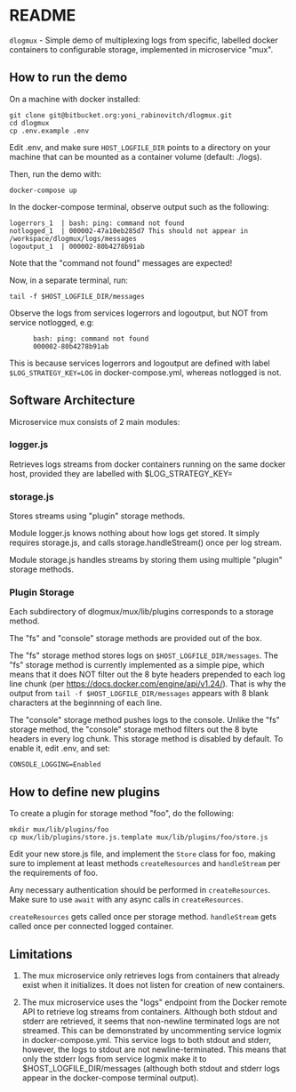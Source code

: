 # README #

`dlogmux` - Simple demo of multiplexing logs from specific, labelled docker containers to configurable storage, implemented in microservice "mux".

## How to run the demo ##

On a machine with docker installed:

    git clone git@bitbucket.org:yoni_rabinovitch/dlogmux.git
	cd dlogmux
	cp .env.example .env

Edit .env, and make sure `HOST_LOGFILE_DIR` points to a directory on your machine 
that can be mounted as a container volume (default: ./logs).

Then, run the demo with:

    docker-compose up

In the docker-compose terminal, observe output such as the following:

    logerrors_1  | bash: ping: command not found
    notlogged_1  | 000002-47a10eb285d7 This should not appear in /workspace/dlogmux/logs/messages
	logoutput_1  | 000002-80b4278b91ab

Note that the "command not found" messages are expected!

Now, in a separate terminal, run:

    tail -f $HOST_LOGFILE_DIR/messages

Observe the logs from services logerrors and logoutput, but NOT from service notlogged, e.g:

          bash: ping: command not found
		  000002-80b4278b91ab

This is because services logerrors and logoutput are defined with label `$LOG_STRATEGY_KEY=LOG`
in docker-compose.yml, whereas notlogged is not.

## Software Architecture ##

Microservice mux consists of 2 main modules:

### logger.js ###
Retrieves logs streams from docker containers running on the same docker host, provided they are labelled
with $LOG_STRATEGY_KEY=<Any Value>  

### storage.js ###
Stores streams using "plugin" storage methods.

Module logger.js knows nothing about how logs get stored. 
It simply requires storage.js, and calls storage.handleStream() once per log stream.

Module storage.js handles streams by storing them using multiple "plugin" storage methods.

### Plugin Storage ###

Each subdirectory of dlogmux/mux/lib/plugins corresponds to a storage method.

The "fs" and "console" storage methods are provided out of the box.

The "fs" storage method stores logs on `$HOST_LOGFILE_DIR/messages`.
The "fs" storage method is currently implemented as a simple pipe, which means that it does NOT
filter out the 8 byte headers prepended to each log line chunk (per https://docs.docker.com/engine/api/v1.24/).
That is why the output from `tail -f $HOST_LOGFILE_DIR/messages` appears with 8
blank characters at the beginnning of each line.

The "console" storage method pushes logs to the console.
Unlike the "fs" storage method, the "console" storage method filters out the 8 byte headers in every log chunk. 
This storage method is disabled by default. To enable it, edit .env, and set:

    CONSOLE_LOGGING=Enabled

## How to define new plugins ##

To create a plugin for storage method "foo", do the following:


    mkdir mux/lib/plugins/foo
    cp mux/lib/plugins/store.js.template mux/lib/plugins/foo/store.js

Edit your new store.js file, and implement the `Store` class for foo,
making sure to implement at least methods `createResources` and `handleStream`
per the requirements of foo.

Any necessary authentication should be performed in `createResources`.
Make sure to use `await` with any async calls in `createResources`.


`createResources` gets called once per storage method.
`handleStream` gets called once per connected logged container.

## Limitations ##

1. The mux microservice only retrieves logs from containers that already exist when it initializes.
It does not listen for creation of new containers. 

2. The mux microservice uses the "logs" endpoint from the Docker remote API to retrieve log streams from
containers. Although both stdout and stderr are retrieved, it seems that non-newline terminated logs
are not streamed. This can be demonstrated by uncommenting service logmix in docker-compose.yml.
This service logs to both stdout and stderr, however, the logs to stdout are not newline-terminated.
This means that only the stderr logs from service logmix make it to $HOST_LOGFILE_DIR/messages (although
both stdout and stderr logs appear in the docker-compose terminal output).



